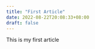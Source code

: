 ```yaml
---
title: "First Article"
date: 2022-08-22T20:08:33+08:00
draft: false
---
```


This is my first article

